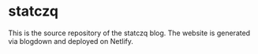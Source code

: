 # statczq
This is the source repository of the statczq blog. The website is generated via blogdown and deployed on Netlify.
